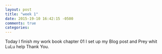 ```yaml
---
layout: post
title: "week 1"
date: 2015-19-10 16:42:15 -0500
comments: true
categories: 
---
```

Today I finish my work book chapter 01
I set up my Blog post and Prey whit LuLu help Thank You.